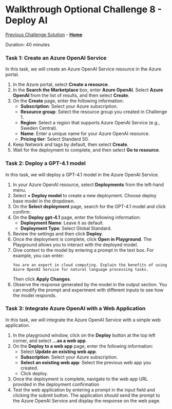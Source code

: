 # Walkthrough Optional Challenge 8 - Deploy AI

[Previous Challenge Solution](../challenge-07/solution-07.md) - **[Home](../../Readme.md)**

Duration: 40 minutes

### **Task 1: Create an Azure OpenAI Service**
In this task, we will create an Azure OpenAI Service resource in the Azure portal.
1. In the Azure portal, select **Create a resource**.
2. In the **Search the Marketplace** box, enter **Azure OpenAI**. Select **Azure OpenAI** from the list of results, and then select **Create**.
3. On the **Create** page, enter the following information:
   - **Subscription**: Select your Azure subscription.
   - **Resource group**: Select the resource group you created in Challenge 1.
   - **Region**: Select a region that supports Azure OpenAI Service (e.g., Sweden Central).
   - **Name**: Enter a unique name for your Azure OpenAI resource.
   - **Pricing tier**: Select Standard S0.
4. Keep Network and tags by default, then select **Create**.
5. Wait for the deployment to complete, and then select **Go to resource**.

### **Task 2: Deploy a GPT-4.1 model**
In this task, we will deploy a GPT-4.1 model in the Azure OpenAI Service.
1. In your Azure OpenAI resource, select **Deployments** from the left-hand menu.
2. Select **+ Deploy model** to create a new deployment. Choose deploy base model in the dropdown.
3. On the **Select deployment** page, search for the GPT-4.1 model and click confirm:
4. On the **Deploy gpt-4.1** page, enter the following information:
   - **Deployment Name**: Leave it as default.
   - **Deployment Type**: Select Global Standard.
5. Review the settings and then click **Deploy**.
6. Once the deployment is complete, click **Open in Playground**. The Playground allows you to interact with the deployed model.
7. Give context to the model by entering a prompt in the text box. For example, you can enter:
   ```
   You are an expert in cloud computing. Explain the benefits of using Azure OpenAI Service for natural language processing tasks.
   ```
    Then click **Apply Changes**.
8. Observe the response generated by the model in the output section. You can modify the prompt and experiment with different inputs to see how the model responds.

### **Task 3: Integrate Azure OpenAI with a Web Application**
In this task, we will integrate the Azure OpenAI Service with a simple web application.
1. In the playground window, click on the **Deploy** button at the top left corner, and select **...as a web app**.
2. On the **Deploy to a web app** page, enter the following information:
   - Select **Update an existing web app**.
   - **Subscription**: Select your Azure subscription.
   - **Select an existing web app**: Select the previous web app you created.
   - Click deploy.
3. Once the deployment is complete, navigate to the web app URL provided in the deployment confirmation
4. Test the web application by entering a prompt in the input field and clicking the submit button. The application should send the prompt to the Azure OpenAI Service and display the response on the web page.